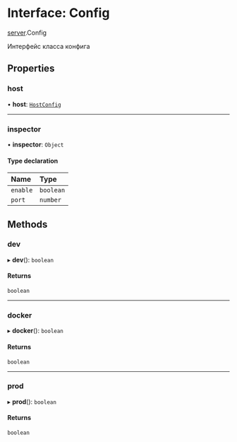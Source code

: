 # Interface: Config

[server](../modules/server.md).Config

Интерфейс класса конфига

## Properties

### host

• **host**: [`HostConfig`](HostConfig.md)

___

### inspector

• **inspector**: `Object`

#### Type declaration

| Name | Type |
| :------ | :------ |
| `enable` | `boolean` |
| `port` | `number` |

## Methods

### dev

▸ **dev**(): `boolean`

#### Returns

`boolean`

___

### docker

▸ **docker**(): `boolean`

#### Returns

`boolean`

___

### prod

▸ **prod**(): `boolean`

#### Returns

`boolean`
